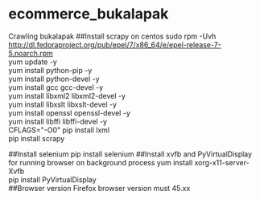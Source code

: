 # ecommerce_bukalapak
Crawling bukalapak
##Install scrapy on centos
sudo rpm -Uvh http://dl.fedoraproject.org/pub/epel/7/x86_64/e/epel-release-7-5.noarch.rpm </br>
yum update -y </br>
yum install python-pip -y </br>
yum install python-devel -y </br>
yum install gcc gcc-devel -y </br>
yum install libxml2 libxml2-devel -y </br>
yum install libxslt libxslt-devel -y </br>
yum install openssl openssl-devel -y </br>
yum install libffi libffi-devel -y </br>
CFLAGS="-O0" pip install lxml </br>
pip install scrapy </br>

##Install selenium
pip install selenium
##Install xvfb and PyVirtualDisplay for running browser on background process
yum install xorg-x11-server-Xvfb </br>
pip install PyVirtualDisplay </br>
##Browser version
Firefox browser version must 45.xx 
